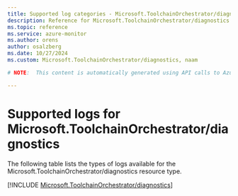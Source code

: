 ```yaml
---
title: Supported log categories - Microsoft.ToolchainOrchestrator/diagnostics
description: Reference for Microsoft.ToolchainOrchestrator/diagnostics in Azure Monitor Logs.
ms.topic: reference
ms.service: azure-monitor
ms.author: orens
author: osalzberg
ms.date: 10/27/2024
ms.custom: Microsoft.ToolchainOrchestrator/diagnostics, naam

# NOTE:  This content is automatically generated using API calls to Azure. Any edits made on these files will be overwritten in the next run of the script. 

---
```





# Supported logs for Microsoft.ToolchainOrchestrator/diagnostics  
The following table lists the types of logs available for the Microsoft.ToolchainOrchestrator/diagnostics resource type.
  

  
[!INCLUDE [Microsoft.ToolchainOrchestrator/diagnostics](~/reusable-content/ce-skilling/azure/includes/azure-monitor/reference/logs/microsoft-toolchainorchestrator-diagnostics-logs-include.md)]  
  

